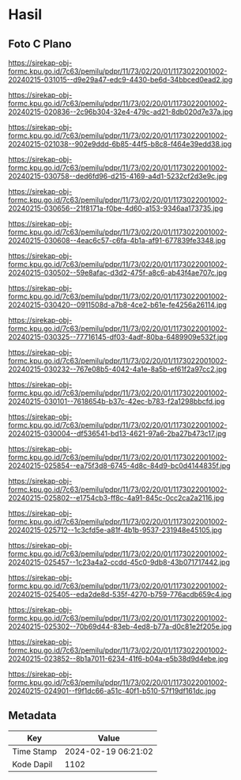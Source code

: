 # Hasil

## Foto C Plano

https://sirekap-obj-formc.kpu.go.id/7c63/pemilu/pdpr/11/73/02/20/01/1173022001002-20240215-031015--d9e29a47-edc9-4430-be6d-34bbced0ead2.jpg

https://sirekap-obj-formc.kpu.go.id/7c63/pemilu/pdpr/11/73/02/20/01/1173022001002-20240215-020836--2c96b304-32e4-479c-ad21-8db020d7e37a.jpg

https://sirekap-obj-formc.kpu.go.id/7c63/pemilu/pdpr/11/73/02/20/01/1173022001002-20240215-021038--902e9ddd-6b85-44f5-b8c8-f464e39edd38.jpg

https://sirekap-obj-formc.kpu.go.id/7c63/pemilu/pdpr/11/73/02/20/01/1173022001002-20240215-030758--ded6fd96-d215-4169-a4d1-5232cf2d3e9c.jpg

https://sirekap-obj-formc.kpu.go.id/7c63/pemilu/pdpr/11/73/02/20/01/1173022001002-20240215-030656--21f8171a-f0be-4d60-a153-9346aa173735.jpg

https://sirekap-obj-formc.kpu.go.id/7c63/pemilu/pdpr/11/73/02/20/01/1173022001002-20240215-030608--4eac6c57-c6fa-4b1a-af91-677839fe3348.jpg

https://sirekap-obj-formc.kpu.go.id/7c63/pemilu/pdpr/11/73/02/20/01/1173022001002-20240215-030502--59e8afac-d3d2-475f-a8c6-ab43f4ae707c.jpg

https://sirekap-obj-formc.kpu.go.id/7c63/pemilu/pdpr/11/73/02/20/01/1173022001002-20240215-030420--0911508d-a7b8-4ce2-b61e-fe4256a26114.jpg

https://sirekap-obj-formc.kpu.go.id/7c63/pemilu/pdpr/11/73/02/20/01/1173022001002-20240215-030325--77716145-df03-4adf-80ba-6489909e532f.jpg

https://sirekap-obj-formc.kpu.go.id/7c63/pemilu/pdpr/11/73/02/20/01/1173022001002-20240215-030232--767e08b5-4042-4a1e-8a5b-ef61f2a97cc2.jpg

https://sirekap-obj-formc.kpu.go.id/7c63/pemilu/pdpr/11/73/02/20/01/1173022001002-20240215-030101--7618654b-b37c-42ec-b783-f2a1298bbcfd.jpg

https://sirekap-obj-formc.kpu.go.id/7c63/pemilu/pdpr/11/73/02/20/01/1173022001002-20240215-030004--df536541-bd13-4621-97a6-2ba27b473c17.jpg

https://sirekap-obj-formc.kpu.go.id/7c63/pemilu/pdpr/11/73/02/20/01/1173022001002-20240215-025854--ea75f3d8-6745-4d8c-84d9-bc0d4144835f.jpg

https://sirekap-obj-formc.kpu.go.id/7c63/pemilu/pdpr/11/73/02/20/01/1173022001002-20240215-025802--e1754cb3-ff8c-4a91-845c-0cc2ca2a2116.jpg

https://sirekap-obj-formc.kpu.go.id/7c63/pemilu/pdpr/11/73/02/20/01/1173022001002-20240215-025712--1c3cfd5e-a81f-4b1b-9537-231948e45105.jpg

https://sirekap-obj-formc.kpu.go.id/7c63/pemilu/pdpr/11/73/02/20/01/1173022001002-20240215-025457--1c23a4a2-ccdd-45c0-9db8-43b071717442.jpg

https://sirekap-obj-formc.kpu.go.id/7c63/pemilu/pdpr/11/73/02/20/01/1173022001002-20240215-025405--eda2de8d-535f-4270-b759-776acdb659c4.jpg

https://sirekap-obj-formc.kpu.go.id/7c63/pemilu/pdpr/11/73/02/20/01/1173022001002-20240215-025302--70b69d44-83eb-4ed8-b77a-d0c81e2f205e.jpg

https://sirekap-obj-formc.kpu.go.id/7c63/pemilu/pdpr/11/73/02/20/01/1173022001002-20240215-023852--8b1a7011-6234-41f6-b04a-e5b38d9d4ebe.jpg

https://sirekap-obj-formc.kpu.go.id/7c63/pemilu/pdpr/11/73/02/20/01/1173022001002-20240215-024901--f9f1dc66-a51c-40f1-b510-57f19df161dc.jpg


## Metadata

| Key        | Value               |
| ---------- | ------------------- |
| Time Stamp | 2024-02-19 06:21:02 |
| Kode Dapil | 1102                |



